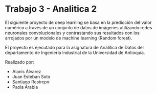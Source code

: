 # Trabajo 3 - Analitica 2

El siguiente proyecto de deep learning se basa en la predicción del valor numérico a través de un conjunto de datos de imágenes utilizando redes neuronales convolucionales y contrastando sus resultados con los arrojados por un modelo de machine learning (Random forest).

El proyecto es ejecutado para la asignatura de Analítica de Datos del departamento de Ingeniería Industrial de la Universidad de Antioquia.

Realizado por:
- Alanis Álvarez
- Juan Esteban Soto
- Santiago Restrepo
- Paola Arabia
